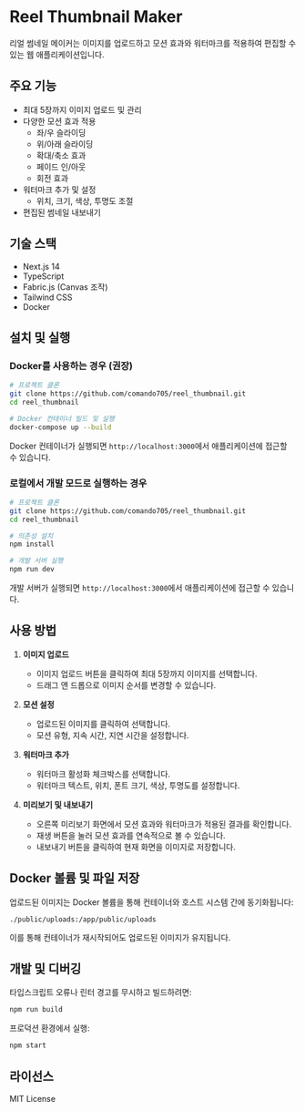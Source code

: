 # Reel Thumbnail Maker

리얼 썸네일 메이커는 이미지를 업로드하고 모션 효과와 워터마크를 적용하여 편집할 수 있는 웹 애플리케이션입니다.

## 주요 기능

- 최대 5장까지 이미지 업로드 및 관리
- 다양한 모션 효과 적용
  - 좌/우 슬라이딩
  - 위/아래 슬라이딩
  - 확대/축소 효과
  - 페이드 인/아웃
  - 회전 효과
- 워터마크 추가 및 설정
  - 위치, 크기, 색상, 투명도 조절
- 편집된 썸네일 내보내기

## 기술 스택

- Next.js 14
- TypeScript
- Fabric.js (Canvas 조작)
- Tailwind CSS
- Docker

## 설치 및 실행

### Docker를 사용하는 경우 (권장)

```bash
# 프로젝트 클론
git clone https://github.com/comando705/reel_thumbnail.git
cd reel_thumbnail

# Docker 컨테이너 빌드 및 실행
docker-compose up --build
```

Docker 컨테이너가 실행되면 `http://localhost:3000`에서 애플리케이션에 접근할 수 있습니다.

### 로컬에서 개발 모드로 실행하는 경우

```bash
# 프로젝트 클론
git clone https://github.com/comando705/reel_thumbnail.git
cd reel_thumbnail

# 의존성 설치
npm install

# 개발 서버 실행
npm run dev
```

개발 서버가 실행되면 `http://localhost:3000`에서 애플리케이션에 접근할 수 있습니다.

## 사용 방법

1. **이미지 업로드**
   - 이미지 업로드 버튼을 클릭하여 최대 5장까지 이미지를 선택합니다.
   - 드래그 앤 드롭으로 이미지 순서를 변경할 수 있습니다.

2. **모션 설정**
   - 업로드된 이미지를 클릭하여 선택합니다.
   - 모션 유형, 지속 시간, 지연 시간을 설정합니다.

3. **워터마크 추가**
   - 워터마크 활성화 체크박스를 선택합니다.
   - 워터마크 텍스트, 위치, 폰트 크기, 색상, 투명도를 설정합니다.

4. **미리보기 및 내보내기**
   - 오른쪽 미리보기 화면에서 모션 효과와 워터마크가 적용된 결과를 확인합니다.
   - 재생 버튼을 눌러 모션 효과를 연속적으로 볼 수 있습니다.
   - 내보내기 버튼을 클릭하여 현재 화면을 이미지로 저장합니다.

## Docker 볼륨 및 파일 저장

업로드된 이미지는 Docker 볼륨을 통해 컨테이너와 호스트 시스템 간에 동기화됩니다:

```
./public/uploads:/app/public/uploads
```

이를 통해 컨테이너가 재시작되어도 업로드된 이미지가 유지됩니다.

## 개발 및 디버깅

타입스크립트 오류나 린터 경고를 무시하고 빌드하려면:

```bash
npm run build
```

프로덕션 환경에서 실행:

```bash
npm start
```

## 라이선스

MIT License 